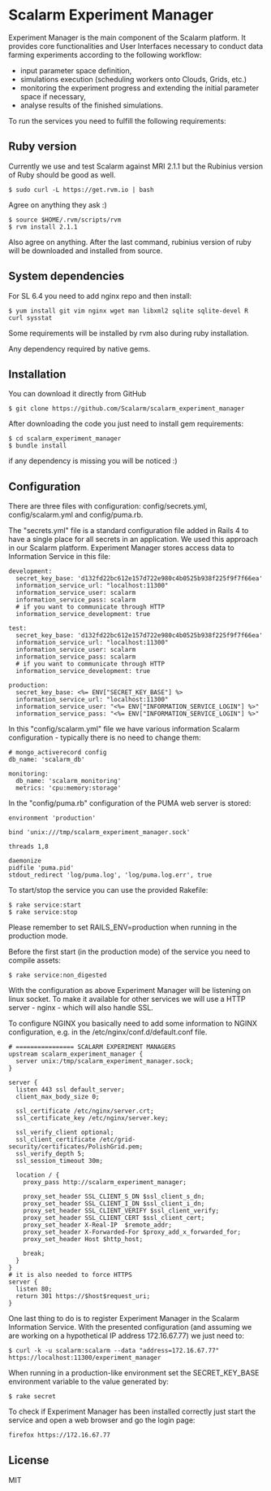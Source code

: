 Scalarm Experiment Manager
==========================

Experiment Manager is the main component of the Scalarm platform. It provides core functionalities and User Interfaces
necessary to conduct data farming experiments according to the following workflow:
  * input parameter space definition,
  * simulations execution (scheduling workers onto Clouds, Grids, etc.)
  * monitoring the experiment progress and extending the initial parameter space if necessary,
  * analyse results of the finished simulations.

To run the services you need to fulfill the following requirements:

Ruby version
------------

Currently we use and test Scalarm against MRI 2.1.1 but the Rubinius version of Ruby should be good as well.

```
$ sudo curl -L https://get.rvm.io | bash
```

Agree on anything they ask :)

```
$ source $HOME/.rvm/scripts/rvm
$ rvm install 2.1.1
```

Also agree on anything. After the last command, rubinius version of ruby will be downloaded and installed from source.


System dependencies
-------------------

For SL 6.4 you need to add nginx repo and then install:

```
$ yum install git vim nginx wget man libxml2 sqlite sqlite-devel R curl sysstat
```

Some requirements will be installed by rvm also during ruby installation.

Any dependency required by native gems.

Installation
------------

You can download it directly from GitHub

```
$ git clone https://github.com/Scalarm/scalarm_experiment_manager
```

After downloading the code you just need to install gem requirements:

```
$ cd scalarm_experiment_manager
$ bundle install
```

if any dependency is missing you will be noticed :)

Configuration
-------------

There are three files with configuration: config/secrets.yml, config/scalarm.yml and config/puma.rb.

The "secrets.yml" file is a standard configuration file added in Rails 4 to have a single place for all secrets in
an application. We used this approach in our Scalarm platform. Experiment Manager stores access data to
Information Service in this file:

```
development:
  secret_key_base: 'd132fd22bc612e157d722e980c4b0525b938f225f9f7f66ea'
  information_service_url: "localhost:11300"
  information_service_user: scalarm
  information_service_pass: scalarm
  # if you want to communicate through HTTP
  information_service_development: true

test:
  secret_key_base: 'd132fd22bc612e157d722e980c4b0525b938f225f9f7f66ea'
  information_service_url: "localhost:11300"
  information_service_user: scalarm
  information_service_pass: scalarm
  # if you want to communicate through HTTP
  information_service_development: true

production:
  secret_key_base: <%= ENV["SECRET_KEY_BASE"] %>
  information_service_url: "localhost:11300"
  information_service_user: "<%= ENV["INFORMATION_SERVICE_LOGIN"] %>"
  information_service_pass: "<%= ENV["INFORMATION_SERVICE_LOGIN"] %>"
```

In this "config/scalarm.yml" file we have various information Scalarm configuration - typically there is no need to change them:

```
# mongo_activerecord config
db_name: 'scalarm_db'

monitoring:
  db_name: 'scalarm_monitoring'
  metrics: 'cpu:memory:storage'
```

In the "config/puma.rb" configuration of the PUMA web server is stored:

```
environment 'production'

bind 'unix:///tmp/scalarm_experiment_manager.sock'

threads 1,8

daemonize
pidfile 'puma.pid'
stdout_redirect 'log/puma.log', 'log/puma.log.err', true
```

To start/stop the service you can use the provided Rakefile:
```
$ rake service:start
$ rake service:stop
```
Please remember to set RAILS_ENV=production when running in the production mode.

Before the first start (in the production mode) of the service you need to compile assets:
```
$ rake service:non_digested
```
 
With the configuration as above Experiment Manager will be listening on linux socket. To make it available for other services we will use a HTTP server - nginx - which will also handle SSL.

To configure NGINX you basically need to add some information to NGINX configuration, e.g. in the /etc/nginx/conf.d/default.conf file.

```
# ================ SCALARM EXPERIMENT MANAGERS
upstream scalarm_experiment_manager {
  server unix:/tmp/scalarm_experiment_manager.sock;
}

server {
  listen 443 ssl default_server;
  client_max_body_size 0;

  ssl_certificate /etc/nginx/server.crt;
  ssl_certificate_key /etc/nginx/server.key;

  ssl_verify_client optional;
  ssl_client_certificate /etc/grid-security/certificates/PolishGrid.pem;
  ssl_verify_depth 5;
  ssl_session_timeout 30m;

  location / {
    proxy_pass http://scalarm_experiment_manager;

    proxy_set_header SSL_CLIENT_S_DN $ssl_client_s_dn;
    proxy_set_header SSL_CLIENT_I_DN $ssl_client_i_dn;
    proxy_set_header SSL_CLIENT_VERIFY $ssl_client_verify;
    proxy_set_header SSL_CLIENT_CERT $ssl_client_cert;
    proxy_set_header X-Real-IP  $remote_addr;
    proxy_set_header X-Forwarded-For $proxy_add_x_forwarded_for;
    proxy_set_header Host $http_host;

    break;
  }
}
# it is also needed to force HTTPS
server {
  listen 80;
  return 301 https://$host$request_uri;
}
```

One last thing to do is to register Experiment Manager in the Scalarm Information Service. With the presented configuration (and assuming we are working on a hypothetical IP address 172.16.67.77) we just need to:
```
$ curl -k -u scalarm:scalarm --data "address=172.16.67.77" https://localhost:11300/experiment_manager
```

When running in a production-like environment set the SECRET_KEY_BASE environment variable to the value generated by:

```
$ rake secret
```
 
To check if Experiment Manager has been installed correctly just start the service and open a web browser and go the login page:
```sh
firefox https://172.16.67.77
```

License
----

MIT
